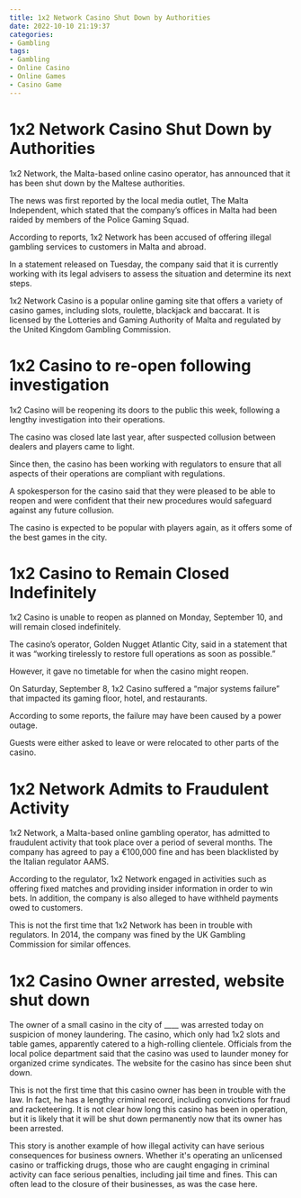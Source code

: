 ```yaml
---
title: 1x2 Network Casino Shut Down by Authorities
date: 2022-10-10 21:19:37
categories:
- Gambling
tags:
- Gambling
- Online Casino
- Online Games
- Casino Game
---
```



#  1x2 Network Casino Shut Down by Authorities

1x2 Network, the Malta-based online casino operator, has announced that it has been shut down by the Maltese authorities.

The news was first reported by the local media outlet, The Malta Independent, which stated that the company’s offices in Malta had been raided by members of the Police Gaming Squad.

According to reports, 1x2 Network has been accused of offering illegal gambling services to customers in Malta and abroad.

In a statement released on Tuesday, the company said that it is currently working with its legal advisers to assess the situation and determine its next steps.

1x2 Network Casino is a popular online gaming site that offers a variety of casino games, including slots, roulette, blackjack and baccarat. It is licensed by the Lotteries and Gaming Authority of Malta and regulated by the United Kingdom Gambling Commission.

#  1x2 Casino to re-open following investigation

1x2 Casino will be reopening its doors to the public this week, following a lengthy investigation into their operations.

The casino was closed late last year, after suspected collusion between dealers and players came to light.

Since then, the casino has been working with regulators to ensure that all aspects of their operations are compliant with regulations.

A spokesperson for the casino said that they were pleased to be able to reopen and were confident that their new procedures would safeguard against any future collusion.

The casino is expected to be popular with players again, as it offers some of the best games in the city.

#  1x2 Casino to Remain Closed Indefinitely

1x2 Casino is unable to reopen as planned on Monday, September 10, and will remain closed indefinitely.

The casino’s operator, Golden Nugget Atlantic City, said in a statement that it was “working tirelessly to restore full operations as soon as possible.”

However, it gave no timetable for when the casino might reopen.

On Saturday, September 8, 1x2 Casino suffered a “major systems failure” that impacted its gaming floor, hotel, and restaurants.

According to some reports, the failure may have been caused by a power outage.

Guests were either asked to leave or were relocated to other parts of the casino.

#  1x2 Network Admits to Fraudulent Activity

1x2 Network, a Malta-based online gambling operator, has admitted to fraudulent activity that took place over a period of several months. The company has agreed to pay a €100,000 fine and has been blacklisted by the Italian regulator AAMS.

According to the regulator, 1x2 Network engaged in activities such as offering fixed matches and providing insider information in order to win bets. In addition, the company is also alleged to have withheld payments owed to customers.

This is not the first time that 1x2 Network has been in trouble with regulators. In 2014, the company was fined by the UK Gambling Commission for similar offences.

#  1x2 Casino Owner arrested, website shut down

The owner of a small casino in the city of ____ was arrested today on suspicion of money laundering. The casino, which only had 1x2 slots and table games, apparently catered to a high-rolling clientele. Officials from the local police department said that the casino was used to launder money for organized crime syndicates. The website for the casino has since been shut down.

This is not the first time that this casino owner has been in trouble with the law. In fact, he has a lengthy criminal record, including convictions for fraud and racketeering. It is not clear how long this casino has been in operation, but it is likely that it will be shut down permanently now that its owner has been arrested.

This story is another example of how illegal activity can have serious consequences for business owners. Whether it's operating an unlicensed casino or trafficking drugs, those who are caught engaging in criminal activity can face serious penalties, including jail time and fines. This can often lead to the closure of their businesses, as was the case here.